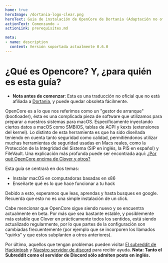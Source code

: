 ```yaml
---
home: true
heroImage: /dortania-logo-clear.png
heroText: Guia de instalación de OpenCore de Dortania (Adaptación no oficial al español)
actionText: Comenzando →
actionLink: prerequisites.md

meta:
- name: description
  content: Versión soportada actualmente 0.6.0
---
```


# ¿Qué es Opencore? Y, ¿para quién es esta guía?

* **Nota antes de comenzar**: Esta es una traducción no oficial que no está afiliada a [Dortania](https://github.com/dortania), y puede quedar obsoleta fácilmente. 

OpenCore es a lo que nos referimos como un "gestor de arranque" (bootloader), ésta es una complicada pieza de software que utilizamos para preparar a nuestros sistemas para macOS. Específicamente inyectando ciertos datos a macOS como SMBIOS, tablas de ACPI y kexts (extensiones del kernel). Lo distinto de esta herramienta es que ha sido diseñada teniendo en cuenta tanto seguridad como calidad, permitiéndonos utilizar muchas herramientas de seguridad usadas en Macs reales, como la Protección de la Integridad del Sistema (SIP en inglés, la PIS en español) y FileVault. Una explicación más profunda puede ser encontrada aquí: [¿Por qué OpenCore encima de Clover y otros?](why-oc.md)

Esta guía se centrará en dos temas:

* Instalar macOS en computadoras basadas en x86
* Enseñarte qué es lo que hace funcionar a tu hack

Debido a esto, esperamos que leas, aprendas y hasta busques en google. Recuerda que esto no es una simple instalación de un click.

Cabe mencionar que OpenCore sigue siendo nuevo y se encuentra actualmente en beta. Por más que sea bastante estable, y posiblemente más estable que Clover en prácticamente todos los sentidos, está siendo actualizado regularmente, por lo que partes de la configuración son cambiadas frecuentemente (por ejemplo que se incorporen los llamados "quirks" y que estos subplanten a otros anteriores).

Por último, aquellos que tengan problemas pueden visitar [El subreddit de Hackintosh](https://www.reddit.com/r/hackintosh/) y [Nuestro servidor de discord](https://discord.gg/u8V7N5C) para recibir ayuda. 
**Nota: Tanto el Subreddit como el servidor de Discord sólo admiten posts en inglés.** 
